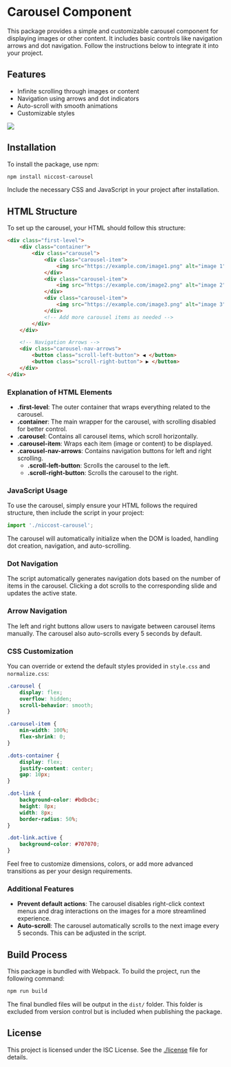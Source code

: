 
# Carousel Component

This package provides a simple and customizable carousel component for displaying images or other content. It includes basic controls like navigation arrows and dot navigation. Follow the instructions below to integrate it into your project.

## Features
- Infinite scrolling through images or content
- Navigation using arrows and dot indicators
- Auto-scroll with smooth animations
- Customizable styles

<img src="https://raw.github.com/niccostantini/odin-carousel/main/demo.gif">

## Installation

To install the package, use npm:

```bash
npm install niccost-carousel
```

Include the necessary CSS and JavaScript in your project after installation.

## HTML Structure

To set up the carousel, your HTML should follow this structure:

```html
<div class="first-level">
    <div class="container">
        <div class="carousel">
            <div class="carousel-item">
                <img src="https://example.com/image1.png" alt="image 1">
            </div>
            <div class="carousel-item">
                <img src="https://example.com/image2.png" alt="image 2">
            </div>
            <div class="carousel-item">
                <img src="https://example.com/image3.png" alt="image 3">
            </div>
            <!-- Add more carousel items as needed -->
        </div>
    </div>

    <!-- Navigation Arrows -->
    <div class="carousel-nav-arrows">
        <button class="scroll-left-button"> ◀ </button>
        <button class="scroll-right-button"> ▶ </button>
    </div>
</div>
```

### Explanation of HTML Elements

- **.first-level**: The outer container that wraps everything related to the carousel.
- **.container**: The main wrapper for the carousel, with scrolling disabled for better control.
- **.carousel**: Contains all carousel items, which scroll horizontally.
- **.carousel-item**: Wraps each item (image or content) to be displayed.
- **.carousel-nav-arrows**: Contains navigation buttons for left and right scrolling.
  - **.scroll-left-button**: Scrolls the carousel to the left.
  - **.scroll-right-button**: Scrolls the carousel to the right.

### JavaScript Usage

To use the carousel, simply ensure your HTML follows the required structure, then include the script in your project:

```javascript
import './niccost-carousel';
```

The carousel will automatically initialize when the DOM is loaded, handling dot creation, navigation, and auto-scrolling.

### Dot Navigation

The script automatically generates navigation dots based on the number of items in the carousel. Clicking a dot scrolls to the corresponding slide and updates the active state.

### Arrow Navigation

The left and right buttons allow users to navigate between carousel items manually. The carousel also auto-scrolls every 5 seconds by default.

### CSS Customization

You can override or extend the default styles provided in `style.css` and `normalize.css`:

```css
.carousel {
    display: flex;
    overflow: hidden;
    scroll-behavior: smooth;
}

.carousel-item {
    min-width: 100%;
    flex-shrink: 0;
}

.dots-container {
    display: flex;
    justify-content: center;
    gap: 10px;
}

.dot-link {
    background-color: #bdbcbc;
    height: 8px;
    width: 8px;
    border-radius: 50%;
}

.dot-link.active {
    background-color: #707070;
}
```

Feel free to customize dimensions, colors, or add more advanced transitions as per your design requirements.

### Additional Features

- **Prevent default actions**: The carousel disables right-click context menus and drag interactions on the images for a more streamlined experience.
- **Auto-scroll**: The carousel automatically scrolls to the next image every 5 seconds. This can be adjusted in the script.

## Build Process

This package is bundled with Webpack. To build the project, run the following command:

```bash
npm run build
```

The final bundled files will be output in the `dist/` folder. This folder is excluded from version control but is included when publishing the package.

## License

This project is licensed under the ISC License. See the [./license](LICENSE) file for details.
